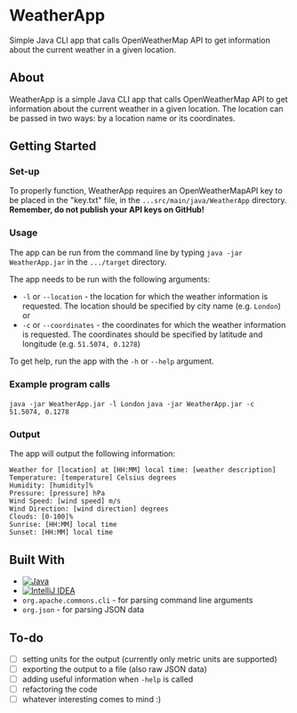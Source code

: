 <!-- Introduction -->

# WeatherApp

Simple Java CLI app that calls OpenWeatherMap API to get information about the current weather in a given location.

<!-- ABOUT -->
## About

WeatherApp is a simple Java CLI app that calls OpenWeatherMap API to get information about the current weather in a given location. The location can be passed in two ways: by a location name or its coordinates.

## Getting Started

### Set-up
To properly function, WeatherApp requires an OpenWeatherMapAPI key to be placed in the "key.txt" file, in the `...src/main/java/WeatherApp`  directory. **Remember, do not publish your API keys on GitHub!**

### Usage
The app can be run from the command line by typing `java -jar WeatherApp.jar` in the `.../target` directory.

The app needs to be run with the following arguments:
- `-l` or `--location` - the location for which the weather information is requested. The location should be specified by city name (e.g. `London`)
  or
- `-c` or `--coordinates` - the coordinates for which the weather information is requested. The coordinates should be specified by latitude and longitude (e.g. `51.5074, 0.1278`)

To get help, run the app with the `-h` or `--help` argument.

### Example program calls
`java -jar WeatherApp.jar -l London`
`java -jar WeatherApp.jar -c 51.5074, 0.1278`

### Output
The app will output the following information:
```
Weather for [location] at [HH:MM] local time: [weather description]
Temperature: [temperature] Celsius degrees
Humidity: [humidity]%
Pressure: [pressure] hPa
Wind Speed: [wind speed] m/s
Wind Direction: [wind direction] degrees
Clouds: [0-100]%
Sunrise: [HH:MM] local time
Sunset: [HH:MM] local time
```

<!-- STACK -->
## Built With

* [![Java][Java]][Java-url]
* [![IntelliJ IDEA][IntelliJ IDEA]][IntelliJ IDEA-url]
* `org.apache.commons.cli` - for parsing command line arguments
* `org.json` - for parsing JSON data


<!-- To-do -->
## To-do

- [ ] setting units for the output (currently only metric units are supported)
- [ ] exporting the output to a file (also raw JSON data)
- [ ] adding useful information when `-help` is called
- [ ] refactoring the code
- [ ]  whatever interesting comes to mind :)

<!-- MARKDOWN LINKS & IMAGES -->
[Java]: https://img.shields.io/badge/Java-ED8B00?style=for-the-badge&logo=openjdk&logoColor=white
[Java-url]: https://www.java.com/en/
[IntelliJ IDEA]: https://img.shields.io/badge/IntelliJ_IDEA-000000.svg?style=for-the-badge&logo=intellij-idea&logoColor=white
[IntelliJ IDEA-url]: https://www.jetbrains.com/idea/


